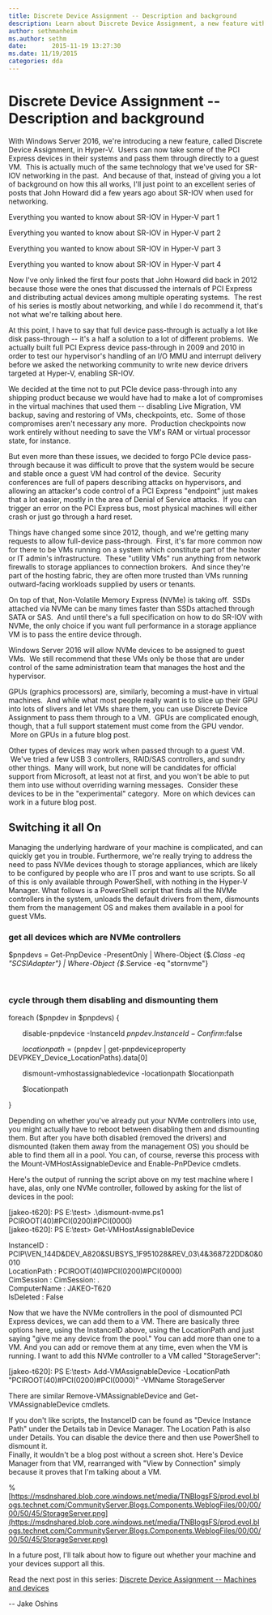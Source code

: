 ```yaml
---
title: Discrete Device Assignment -- Description and background
description: Learn about Discrete Device Assignment, a new feature with Windows Server 2016 for Hyper-V virtual machines.
author: sethmanheim
ms.author: sethm
date:       2015-11-19 13:27:30
ms.date: 11/19/2015
categories: dda
---
```

# Discrete Device Assignment -- Description and background

With Windows Server 2016, we're introducing a new feature, called Discrete Device Assignment, in Hyper-V.  Users can now take some of the PCI Express devices in their systems and pass them through directly to a guest VM.  This is actually much of the same technology that we've used for SR-IOV networking in the past.  And because of that, instead of giving you a lot of background on how this all works, I'll just point to an excellent series of posts that John Howard did a few years ago about SR-IOV when used for networking.

Everything you wanted to know about SR-IOV in Hyper-V part 1

Everything you wanted to know about SR-IOV in Hyper-V part 2

Everything you wanted to know about SR-IOV in Hyper-V part 3

Everything you wanted to know about SR-IOV in Hyper-V part 4

Now I've only linked the first four posts that John Howard did back in 2012 because those were the ones that discussed the internals of PCI Express and distributing actual devices among multiple operating systems.  The rest of his series is mostly about networking, and while I do recommend it, that's not what we're talking about here.

At this point, I have to say that full device pass-through is actually a lot like disk pass-through -- it's a half a solution to a lot of different problems.  We actually built full PCI Express device pass-through in 2009 and 2010 in order to test our hypervisor's handling of an I/O MMU and interrupt delivery before we asked the networking community to write new device drivers targeted at Hyper-V, enabling SR-IOV.

We decided at the time not to put PCIe device pass-through into any shipping product because we would have had to make a lot of compromises in the virtual machines that used them -- disabling Live Migration, VM backup, saving and restoring of VMs, checkpoints, etc.  Some of those compromises aren't necessary any more.  Production checkpoints now work entirely without needing to save the VM's RAM or virtual processor state, for instance. 

But even more than these issues, we decided to forgo PCIe device pass-through because it was difficult to prove that the system would be secure and stable once a guest VM had control of the device.  Security conferences are full of papers describing attacks on hypervisors, and allowing an attacker's code control of a PCI Express "endpoint" just makes that a lot easier, mostly in the area of Denial of Service attacks.  If you can trigger an error on the PCI Express bus, most physical machines will either crash or just go through a hard reset.

Things have changed some since 2012, though, and we're getting many requests to allow full-device pass-through.  First, it's far more common now for there to be VMs running on a system which constitute part of the hoster or IT admin's infrastructure.  These "utility VMs" run anything from network firewalls to storage appliances to connection brokers.  And since they're part of the hosting fabric, they are often more trusted than VMs running outward-facing workloads supplied by users or tenants.

On top of that, Non-Volatile Memory Express (NVMe) is taking off.  SSDs attached via NVMe can be many times faster than SSDs attached through SATA or SAS.  And until there's a full specification on how to do SR-IOV with NVMe, the only choice if you want full performance in a storage appliance VM is to pass the entire device through.

Windows Server 2016 will allow NVMe devices to be assigned to guest VMs.  We still recommend that these VMs only be those that are under control of the same administration team that manages the host and the hypervisor.

GPUs (graphics processors) are, similarly, becoming a must-have in virtual machines.  And while what most people really want is to slice up their GPU into lots of slivers and let VMs share them, you can use Discrete Device Assignment to pass them through to a VM.  GPUs are complicated enough, though, that a full support statement must come from the GPU vendor.  More on GPUs in a future blog post.

Other types of devices may work when passed through to a guest VM.  We've tried a few USB 3 controllers, RAID/SAS controllers, and sundry other things.  Many will work, but none will be candidates for official support from Microsoft, at least not at first, and you won't be able to put them into use without overriding warning messages.  Consider these devices to be in the "experimental" category.  More on which devices can work in a future blog post.

## Switching it all On

Managing the underlying hardware of your machine is complicated, and can quickly get you in trouble. Furthermore, we're really trying to address the need to pass NVMe devices though to storage appliances, which are likely to be configured by people who are IT pros and want to use scripts. So all of this is only available through PowerShell, with nothing in the Hyper-V Manager. What follows is a PowerShell script that finds all the NVMe controllers in the system, unloads the default drivers from them, dismounts them from the management OS and makes them available in a pool for guest VMs.

### get all devices which are NVMe controllers

$pnpdevs = Get-PnpDevice -PresentOnly | Where-Object {$_.Class -eq "SCSIAdapter"} | Where-Object {$_.Service -eq "stornvme"}

 

### cycle through them disabling and dismounting them

foreach ($pnpdev in $pnpdevs) {

       disable-pnpdevice -InstanceId $pnpdev.InstanceId -Confirm:$false

       $locationpath = ($pnpdev | get-pnpdeviceproperty DEVPKEY_Device_LocationPaths).data[0]

       dismount-vmhostassignabledevice -locationpath $locationpath

       $locationpath

}

Depending on whether you've already put your NVMe controllers into use, you might actually have to reboot between disabling them and dismounting them. But after you have both disabled (removed the drivers) and dismounted (taken them away from the management OS) you should be able to find them all in a pool. You can, of course, reverse this process with the Mount-VMHostAssignableDevice and Enable-PnPDevice cmdlets.

Here's the output of running the script above on my test machine where I have, alas, only one NVMe controller, followed by asking for the list of devices in the pool:

[jakeo-t620]: PS E:\test> .\dismount-nvme.ps1  
PCIROOT(40)#PCI(0200)#PCI(0000)  
[jakeo-t620]: PS E:\test> Get-VMHostAssignableDevice

  
InstanceID : PCIP\VEN_144D&DEV_A820&SUBSYS_1F951028&REV_03\4&368722DD&0&0010  
LocationPath : PCIROOT(40)#PCI(0200)#PCI(0000)  
CimSession : CimSession: .  
ComputerName : JAKEO-T620  
IsDeleted : False

Now that we have the NVMe controllers in the pool of dismounted PCI Express devices, we can add them to a VM. There are basically three options here, using the InstanceID above, using the LocationPath and just saying "give me any device from the pool." You can add more than one to a VM. And you can add or remove them at any time, even when the VM is running. I want to add this NVMe controller to a VM called "StorageServer":

[jakeo-t620]: PS E:\test> Add-VMAssignableDevice -LocationPath "PCIROOT(40)#PCI(0200)#PCI(0000)" -VMName StorageServer

There are similar Remove-VMAssignableDevice and Get-VMAssignableDevice cmdlets.

If you don't like scripts, the InstanceID can be found as "Device Instance Path" under the Details tab in Device Manager. The Location Path is also under Details. You can disable the device there and then use PowerShell to dismount it.  
Finally, it wouldn't be a blog post without a screen shot. Here's Device Manager from that VM, rearranged with "View by Connection" simply because it proves that I'm talking about a VM.

% [https://msdnshared.blob.core.windows.net/media/TNBlogsFS/prod.evol.blogs.technet.com/CommunityServer.Blogs.Components.WeblogFiles/00/00/00/50/45/StorageServer.png](https://msdnshared.blob.core.windows.net/media/TNBlogsFS/prod.evol.blogs.technet.com/CommunityServer.Blogs.Components.WeblogFiles/00/00/00/50/45/StorageServer.png)

In a future post, I'll talk about how to figure out whether your machine and your devices support all this.

Read the next post in this series: [Discrete Device Assignment -- Machines and devices](/virtualization/community/team-blog/2015/20151120-discrete-device-assignment-machines-and-devices "Discrete Device Assignment Machines and devices")

\-- Jake Oshins
